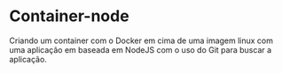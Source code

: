 # Container-node
Criando um container com o Docker em cima de uma imagem linux com uma aplicação em baseada em NodeJS com o uso do Git para buscar a aplicação.
